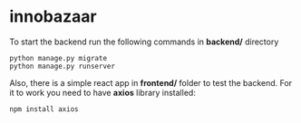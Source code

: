 # innobazaar

To start the backend run the following commands in **backend/** directory
```
python manage.py migrate
python manage.py runserver
```

Also, there is a simple react app in **frontend/** folder to test the backend.
For it to work you need to have **axios** library installed:
```
npm install axios
```
